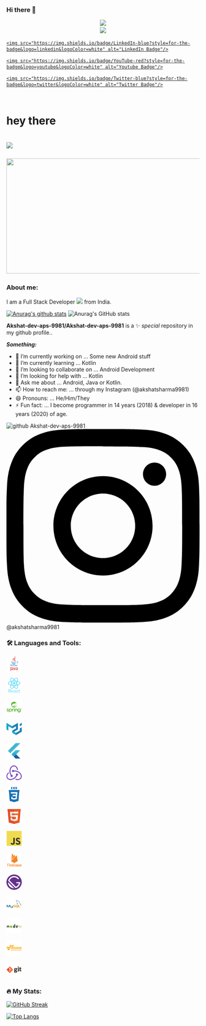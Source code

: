 ### Hi there 👋

<div id="header" align="center">

  <img src="https://media1.giphy.com/media/Lmy23L3RkJ0sEWokRN/giphy.gif?cid=82a1493b52j6digzs54np7hbuuz7ypgche4hc9ijar2gcgba&rid=giphy.gif&ct=g" width="100"/>

</div>

<div id="header" align="center">

  <img src="https://media.giphy.com/media/M9gbBd9nbDrOTu1Mqx/giphy.gif" width="100"/>

</div>

<div id="badges">

  <a href="your-linkedin-URL">

    <img src="https://img.shields.io/badge/LinkedIn-blue?style=for-the-badge&logo=linkedin&logoColor=white" alt="LinkedIn Badge"/>

  </a>

  <a href="your-youtube-URL">

    <img src="https://img.shields.io/badge/YouTube-red?style=for-the-badge&logo=youtube&logoColor=white" alt="Youtube Badge"/>

  </a>

  <a href="https://twitter.com/DevAkshat9981?t=tBAtBdwL3jfrhibIvgCx2A&s=09">

    <img src="https://img.shields.io/badge/Twitter-blue?style=for-the-badge&logo=twitter&logoColor=white" alt="Twitter Badge"/>

  </a>

  <img src="https://komarev.com/ghpvc/?username=Akshat-dev-aps-9981&style=flat-square&color=blue" alt=""/>
  <h1>

  hey there

  <img src="https://media.giphy.com/media/hvRJCLFzcasrR4ia7z/giphy.gif" width="30px"/>

</h1>
</div>

<div align="center">

  <img src="https://media.giphy.com/media/dWesBcTLavkZuG35MI/giphy.gif" width="600" height="300"/>

</div>

### About me:
I am a Full Stack Developer <img src="https://media.giphy.com/media/WUlplcMpOCEmTGBtBW/giphy.gif" width="30"> from India.

[![Anurag's github stats](https://github-readme-stats.vercel.app/api?username=Akshat-dev-aps-9981)](https://github.com/anuraghazra/github-readme-stats)
![Anurag's GitHub stats](https://github-readme-stats.vercel.app/api?username=Akshat-dev-aps-9981&show_icons=true&theme=radical)


**Akshat-dev-aps-9981/Akshat-dev-aps-9981** is a ✨ _special_ repository in my github profile..

**_Something:_**

- 🔭 I’m currently working on ... Some new Android stuff
- 🌱 I’m currently learning ... Kotlin
- 👯 I’m looking to collaborate on ... Android Development
- 🤔 I’m looking for help with ... Kotlin
- 💬 Ask me about ... Android, Java or Kotlin.
- 📫 How to reach me: ... through my Instagram (@akshatsharma9981)
- 😄 Pronouns: ... He/Him/They
- ⚡ Fun fact: ... I become programmer in 14 years (2018) & developer in 16 years (2020) of age.

![github](https://img.shields.io/badge/GitHub-000000?style=for-the-badge&logo=GitHub&logoColor=white) Akshat-dev-aps-9981
<svg role="img" viewBox="0 0 24 24" xmlns="http://www.w3.org/2000/svg"><path d="M12 0C8.74 0 8.333.015 7.053.072 5.775.132 4.905.333 4.14.63c-.789.306-1.459.717-2.126 1.384S.935 3.35.63 4.14C.333 4.905.131 5.775.072 7.053.012 8.333 0 8.74 0 12s.015 3.667.072 4.947c.06 1.277.261 2.148.558 2.913.306.788.717 1.459 1.384 2.126.667.666 1.336 1.079 2.126 1.384.766.296 1.636.499 2.913.558C8.333 23.988 8.74 24 12 24s3.667-.015 4.947-.072c1.277-.06 2.148-.262 2.913-.558.788-.306 1.459-.718 2.126-1.384.666-.667 1.079-1.335 1.384-2.126.296-.765.499-1.636.558-2.913.06-1.28.072-1.687.072-4.947s-.015-3.667-.072-4.947c-.06-1.277-.262-2.149-.558-2.913-.306-.789-.718-1.459-1.384-2.126C21.319 1.347 20.651.935 19.86.63c-.765-.297-1.636-.499-2.913-.558C15.667.012 15.26 0 12 0zm0 2.16c3.203 0 3.585.016 4.85.071 1.17.055 1.805.249 2.227.415.562.217.96.477 1.382.896.419.42.679.819.896 1.381.164.422.36 1.057.413 2.227.057 1.266.07 1.646.07 4.85s-.015 3.585-.074 4.85c-.061 1.17-.256 1.805-.421 2.227-.224.562-.479.96-.899 1.382-.419.419-.824.679-1.38.896-.42.164-1.065.36-2.235.413-1.274.057-1.649.07-4.859.07-3.211 0-3.586-.015-4.859-.074-1.171-.061-1.816-.256-2.236-.421-.569-.224-.96-.479-1.379-.899-.421-.419-.69-.824-.9-1.38-.165-.42-.359-1.065-.42-2.235-.045-1.26-.061-1.649-.061-4.844 0-3.196.016-3.586.061-4.861.061-1.17.255-1.814.42-2.234.21-.57.479-.96.9-1.381.419-.419.81-.689 1.379-.898.42-.166 1.051-.361 2.221-.421 1.275-.045 1.65-.06 4.859-.06l.045.03zm0 3.678c-3.405 0-6.162 2.76-6.162 6.162 0 3.405 2.76 6.162 6.162 6.162 3.405 0 6.162-2.76 6.162-6.162 0-3.405-2.76-6.162-6.162-6.162zM12 16c-2.21 0-4-1.79-4-4s1.79-4 4-4 4 1.79 4 4-1.79 4-4 4zm7.846-10.405c0 .795-.646 1.44-1.44 1.44-.795 0-1.44-.646-1.44-1.44 0-.794.646-1.439 1.44-1.439.793-.001 1.44.645 1.44 1.439z"/></svg> @akshatsharma9981

### 🛠️ Languages and Tools:
<div>

  <img src="https://github.com/devicons/devicon/blob/master/icons/java/java-original-wordmark.svg" title="Java" alt="Java" width="40" height="40"/>&nbsp;

  <img src="https://github.com/devicons/devicon/blob/master/icons/react/react-original-wordmark.svg" title="React" alt="React" width="40" height="40"/>&nbsp;

  <img src="https://github.com/devicons/devicon/blob/master/icons/spring/spring-original-wordmark.svg" title="Spring" alt="Spring" width="40" height="40"/>&nbsp;

  <img src="https://github.com/devicons/devicon/blob/master/icons/materialui/materialui-original.svg" title="Material UI" alt="Material UI" width="40" height="40"/>&nbsp;

  <img src="https://github.com/devicons/devicon/blob/master/icons/flutter/flutter-original.svg" title="Flutter" alt="Flutter" width="40" height="40"/>&nbsp;

  <img src="https://github.com/devicons/devicon/blob/master/icons/redux/redux-original.svg" title="Redux" alt="Redux " width="40" height="40"/>&nbsp;

  <img src="https://github.com/devicons/devicon/blob/master/icons/css3/css3-plain-wordmark.svg"  title="CSS3" alt="CSS" width="40" height="40"/>&nbsp;

  <img src="https://github.com/devicons/devicon/blob/master/icons/html5/html5-original.svg" title="HTML5" alt="HTML" width="40" height="40"/>&nbsp;

  <img src="https://github.com/devicons/devicon/blob/master/icons/javascript/javascript-original.svg" title="JavaScript" alt="JavaScript" width="40" height="40"/>&nbsp;

  <img src="https://github.com/devicons/devicon/blob/master/icons/firebase/firebase-plain-wordmark.svg" title="Firebase" alt="Firebase" width="40" height="40"/>&nbsp;

  <img src="https://github.com/devicons/devicon/blob/master/icons/gatsby/gatsby-original.svg" title="Gatsby"  alt="Gatsby" width="40" height="40"/>&nbsp;

  <img src="https://github.com/devicons/devicon/blob/master/icons/mysql/mysql-original-wordmark.svg" title="MySQL"  alt="MySQL" width="40" height="40"/>&nbsp;

  <img src="https://github.com/devicons/devicon/blob/master/icons/nodejs/nodejs-original-wordmark.svg" title="NodeJS" alt="NodeJS" width="40" height="40"/>&nbsp;

  <img src="https://github.com/devicons/devicon/blob/master/icons/amazonwebservices/amazonwebservices-plain-wordmark.svg" title="AWS" alt="AWS" width="40" height="40"/>&nbsp;

  <img src="https://github.com/devicons/devicon/blob/master/icons/git/git-original-wordmark.svg" title="Git" alt="Git" width="40" height="40"/>

</div>

### 🔥 My Stats:
[![GitHub Streak](http://github-readme-streak-stats.herokuapp.com?user=Akshat-dev-aps-9981&theme=dark&background=000000)](https://git.io/streak-stats)


[![Top Langs](https://github-readme-stats.vercel.app/api/top-langs/?username=Akshat-dev-aps-9981)](https://github.com/anuraghazra/github-readme-stats)


